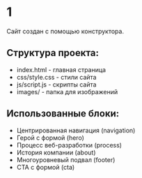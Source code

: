 # 1

Сайт создан с помощью конструктора.

## Структура проекта:
- index.html - главная страница
- css/style.css - стили сайта
- js/script.js - скрипты сайта
- images/ - папка для изображений

## Использованные блоки:
- Центрированная навигация (navigation)
- Герой с формой (hero)
- Процесс веб-разработки (process)
- История компании (about)
- Многоуровневый подвал (footer)
- CTA с формой (cta)
